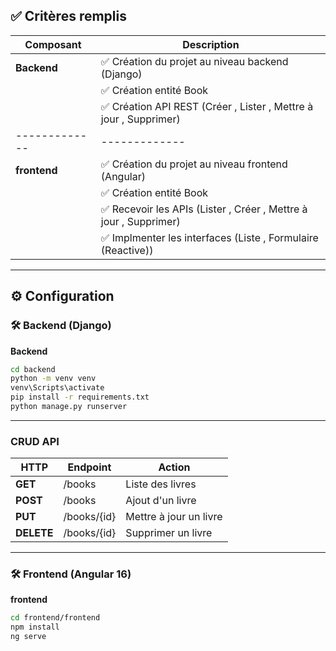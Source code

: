 ## ✅ Critères remplis

| Composant   | Description |
|-------------|-------------|
| **Backend** | ✅ Création du projet au niveau backend (Django) |
|             | ✅ Création entité Book |
|             | ✅ Création API REST (Créer , Lister ,  Mettre à jour , Supprimer) |
|-------------|-------------|
| **frontend** | ✅ Création du projet au niveau frontend (Angular) |
|             | ✅ Création entité Book |
|             | ✅ Recevoir les APIs (Lister , Créer , Mettre à jour , Supprimer) |
|             | ✅ Implmenter les interfaces (Liste , Formulaire (Reactive)) |


---
## ⚙️ Configuration
### 🛠️ Backend (Django)
**Backend**
```bash
cd backend
python -m venv venv
venv\Scripts\activate 
pip install -r requirements.txt
python manage.py runserver
```

---
### CRUD API
| HTTP | Endpoint | Action |
|------|----------|--------|
| **GET** | /books | Liste des livres |
| **POST** | /books | Ajout d'un livre |
| **PUT** | /books/{id} | Mettre à jour un livre |
| **DELETE** | /books/{id} | Supprimer un livre |

---
### 🛠️ Frontend (Angular 16)
**frontend**
```bash
cd frontend/frontend
npm install
ng serve
```
